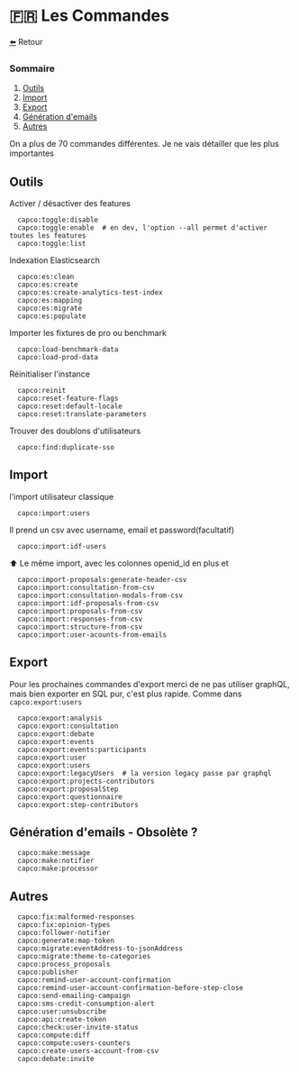 <a id="command"></a> 🇫🇷 Les Commandes
=========

[⬅️](../README.md) Retour

### Sommaire
1. [Outils](#outils)
2. [Import](#import)
3. [Export](#export)
4. [Génération d'emails](#emails)
5. [Autres](#autres)



On a plus de 70 commandes différentes. Je ne vais détailler que les plus importantes

<a div="outils"></a> Outils
---

Activer / désactiver des features

      capco:toggle:disable                        
      capco:toggle:enable  # en dev, l'option --all permet d'activer toutes les features                    
      capco:toggle:list  

Indexation Elasticsearch

      capco:es:clean                              
      capco:es:create                             
      capco:es:create-analytics-test-index        
      capco:es:mapping                            
      capco:es:migrate                            
      capco:es:populate     

Importer les fixtures de pro ou benchmark

      capco:load-benchmark-data                   
      capco:load-prod-data

Réinitialiser l'instance

      capco:reinit
      capco:reset-feature-flags                   
      capco:reset:default-locale                  
      capco:reset:translate-parameters      

Trouver des doublons d'utilisateurs

      capco:find:duplicate-sso                    


<a div="import"></a> Import
---
l'import utilisateur classique

      capco:import:users
Il prend un csv avec username, email et password(facultatif)

      capco:import:idf-users

⬆ Le même import, avec les colonnes openid_id en plus et  

      capco:import-proposals:generate-header-csv
      capco:import:consultation-from-csv
      capco:import:consultation-modals-from-csv
      capco:import:idf-proposals-from-csv         
      capco:import:proposals-from-csv             
      capco:import:responses-from-csv             
      capco:import:structure-from-csv             
      capco:import:user-acounts-from-emails       


<a div="export"></a>Export
---

Pour les prochaines commandes d'export merci de ne pas utiliser graphQL, mais bien exporter en SQL pur, c'est plus rapide. Comme dans `capco:export:users`

      capco:export:analysis                       
      capco:export:consultation                   
      capco:export:debate                         
      capco:export:events                         
      capco:export:events:participants         
      capco:export:user                           
      capco:export:users   
      capco:export:legacyUsers  # la version legacy passe par graphql
      capco:export:projects-contributors          
      capco:export:proposalStep                   
      capco:export:questionnaire                  
      capco:export:step-contributors              


<a div="emails"></a>Génération d'emails - Obsolète ?
---  
      capco:make:message                          
      capco:make:notifier                         
      capco:make:processor 


<a div="autres"></a>Autres
---
 
      capco:fix:malformed-responses               
      capco:fix:opinion-types                     
      capco:follower-notifier                     
      capco:generate:map-token                    
      capco:migrate:eventAddress-to-jsonAddress   
      capco:migrate:theme-to-categories           
      capco:process_proposals                     
      capco:publisher                             
      capco:remind-user-account-confirmation      
      capco:remind-user-account-confirmation-before-step-close
      capco:send-emailing-campaign                
      capco:sms-credit-consumption-alert          
      capco:user:unsubscribe                      
      capco:api:create-token                      
      capco:check:user-invite-status              
      capco:compute:diff                          
      capco:compute:users-counters                
      capco:create-users-account-from-csv         
      capco:debate:invite          
